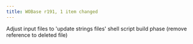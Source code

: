 ```yaml
---
title: WOBase r191, 1 item changed
---
```


Adjust input files to 'update strings files' shell script build phase (remove reference to deleted file)

